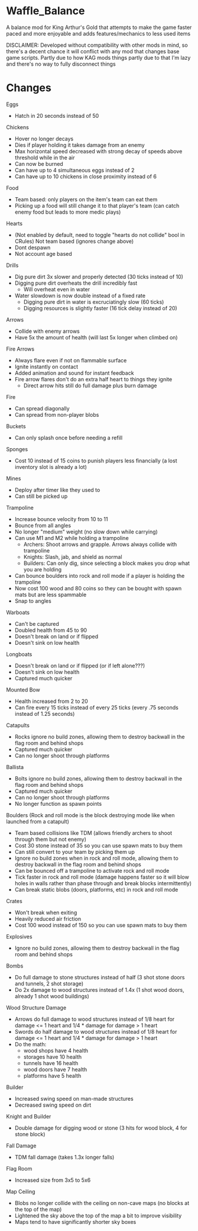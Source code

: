 # Waffle_Balance
A balance mod for King Arthur's Gold that attempts to make the game faster paced and more enjoyable and adds features/mechanics to less used items

DISCLAIMER: Developed without compatibility with other mods in mind, so there's a decent chance it will conflict with any mod that changes base game scripts. Partly due to how KAG mods things partly due to that I'm lazy and there's no way to fully disconnect things

# Changes

Eggs
- Hatch in 20 seconds instead of 50

Chickens
- Hover no longer decays
- Dies if player holding it takes damage from an enemy
- Max horizontal speed decreased with strong decay of speeds above threshold while in the air
- Can now be burned
- Can have up to 4 simultaneous eggs instead of 2
- Can have up to 10 chickens in close proximity instead of 6

Food
- Team based: only players on the item's team can eat them
- Picking up a food will still change it to that player's team (can catch enemy food but leads to more medic plays)

Hearts
- (Not enabled by default, need to toggle "hearts do not collide" bool in CRules) Not team based (ignores change above)
- Dont despawn
- Not account age based

Drills
- Dig pure dirt 3x slower and properly detected (30 ticks instead of 10)
- Digging pure dirt overheats the drill incredibly fast
	- Will overheat even in water
- Water slowdown is now double instead of a fixed rate
	- Digging pure dirt in water is excruciatingly slow (60 ticks)
	- Digging resources is slightly faster (16 tick delay instead of 20)

Arrows
- Collide with enemy arrows
- Have 5x the amount of health (will last 5x longer when climbed on)

Fire Arrows
- Always flare even if not on flammable surface
- Ignite instantly on contact
- Added animation and sound for instant feedback
- Fire arrow flares don't do an extra half heart to things they ignite
	- Direct arrow hits still do full damage plus burn damage

Fire
- Can spread diagonally
- Can spread from non-player blobs

Buckets
- Can only splash once before needing a refill

Sponges
- Cost 10 instead of 15 coins to punish players less financially (a lost inventory slot is already a lot)

Mines
- Deploy after timer like they used to 
- Can still be picked up

Trampoline
- Increase bounce velocity from 10 to 11
- Bounce from all angles
- No longer "medium" weight (no slow down while carrying)
- Can use M1 and M2 while holding a trampoline
	- Archers: Shoot arrows and grapple. Arrows always collide with trampoline
	- Knights: Slash, jab, and shield as normal
	- Builders: Can only dig, since selecting a block makes you drop what you are holding
- Can bounce boulders into rock and roll mode if a player is holding the trampoline
- Now cost 100 wood and 80 coins so they can be bought with spawn mats but are less spammable
- Snap to angles

Warboats
- Can't be captured
- Doubled health from 45 to 90
- Doesn't break on land or if flipped
- Doesn't sink on low health

Longboats
- Doesn't break on land or if flipped (or if left alone???)
- Doesn't sink on low health
- Captured much quicker

Mounted Bow
- Health increased from 2 to 20
- Can fire every 15 ticks instead of every 25 ticks (every .75 seconds instead of 1.25 seconds)

Catapults
- Rocks ignore no build zones, allowing them to destroy backwall in the flag room and behind shops
- Captured much quicker
- Can no longer shoot through platforms

Ballista
- Bolts ignore no build zones, allowing them to destroy backwall in the flag room and behind shops
- Captured much quicker
- Can no longer shoot through platforms
- No longer function as spawn points

Boulders (Rock and roll mode is the block destroying mode like when launched from a catapult)
- Team based collisions like TDM (allows friendly archers to shoot through them but not enemy)
- Cost 30 stone instead of 35 so you can use spawn mats to buy them
- Can still convert to your team by picking them up
- Ignore no build zones when in rock and roll mode, allowing them to destroy backwall in the flag room and behind shops
- Can be bounced off a trampoline to activate rock and roll mode
- Tick faster in rock and roll mode (damage happens faster so it will blow holes in walls rather than phase through and break blocks intermittently)
- Can break static blobs (doors, platforms, etc) in rock and roll mode

Crates
- Won't break when exiting
- Heavily reduced air friction
- Cost 100 wood instead of 150 so you can use spawn mats to buy them

Explosives
- Ignore no build zones, allowing them to destroy backwall in the flag room and behind shops

Bombs
- Do full damage to stone structures instead of half (3 shot stone doors and tunnels, 2 shot storage)
- Do 2x damage to wood structures instead of 1.4x (1 shot wood doors, already 1 shot wood buildings)

Wood Structure Damage
- Arrows do full damage to wood structures instead of 1/8 heart for damage <= 1 heart and 1/4 * damage for damage > 1 heart
- Swords do half damage to wood structures instead of 1/8 heart for damage <= 1 heart and 1/4 * damage for damage > 1 heart
- Do the math:
	- wood shops have 4 health
	- storages have 10 health
	- tunnels have 16 health
	- wood doors have 7 health
	- platforms have 5 health

Builder
- Increased swing speed on man-made structures
- Decreased swing speed on dirt

Knight and Builder
- Double damage for digging wood or stone (3 hits for wood block, 4 for stone block)

Fall Damage
- TDM fall damage (takes 1.3x longer falls)

Flag Room
- Increased size from 3x5 to 5x6

Map Ceiling
- Blobs no longer collide with the ceiling on non-cave maps (no blocks at the top of the map)
- Lightened the sky above the top of the map a bit to improve visibility
- Maps tend to have significantly shorter sky boxes
